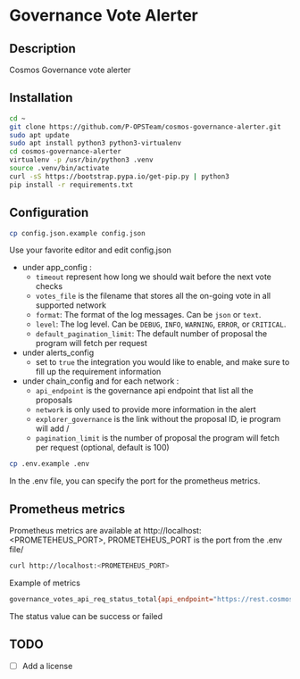 # Governance Vote Alerter

## Description
Cosmos Governance vote alerter

## Installation
```bash
cd ~
git clone https://github.com/P-OPSTeam/cosmos-governance-alerter.git
sudo apt update
sudo apt install python3 python3-virtualenv
cd cosmos-governance-alerter
virtualenv -p /usr/bin/python3 .venv
source .venv/bin/activate
curl -sS https://bootstrap.pypa.io/get-pip.py | python3
pip install -r requirements.txt
```

## Configuration

```bash
cp config.json.example config.json
```

Use your favorite editor and edit config.json

- under app_config :
  - `timeout` represent how long we should wait before the next vote checks
  - `votes_file` is the filename that stores all the on-going vote in all supported network
  - `format`: The format of the log messages. Can be `json` or `text`.
  - `level`: The log level. Can be `DEBUG`, `INFO`, `WARNING`, `ERROR`, or `CRITICAL`.
  - `default_pagination_limit`: The default number of proposal the program will fetch per request
- under alerts_config
  - set to `true` the integration you would like to enable, and make sure to fill up the requirement information
- under chain_config and for each network :
  - `api_endpoint` is the governance api endpoint that list all the proposals
  - `network` is only used to provide more information in the alert
  - `explorer_governance` is the link without the proposal ID, ie program will add /<proposal ID>
  - `pagination_limit` is the number of proposal the program will fetch per request (optional, default is 100)

```bash
cp .env.example .env
```

In the .env file, you can specify the port for the prometheus metrics.

## Prometheus metrics

Prometheus metrics are available at http://localhost:<PROMETEHEUS_PORT>, PROMETEHEUS_PORT is the port from the .env file/

```bash
curl http://localhost:<PROMETEHEUS_PORT>
```
Example of metrics
```bash
governance_votes_api_req_status_total{api_endpoint="https://rest.cosmos.directory/haqq/cosmos/gov/v1beta1/proposals",name="haqq",network="mainnet",status="success"} 1.0
```
The status value can be success or failed

## TODO 
- [ ] Add a license




